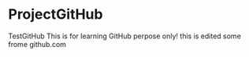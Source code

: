 # ProjectGitHub
TestGitHub
This is for learning GitHub perpose only!
this is edited some frome github.com
